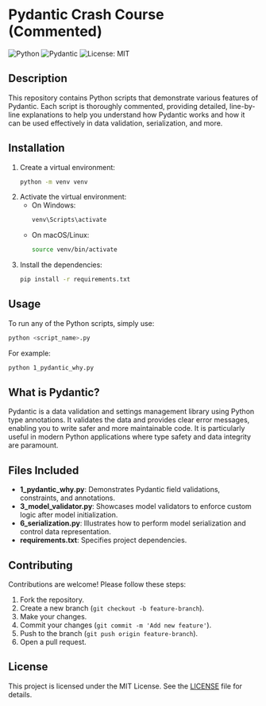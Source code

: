 # Pydantic Crash Course (Commented)

![Python](https://img.shields.io/badge/Python-3.x-blue)
![Pydantic](https://img.shields.io/badge/Pydantic-%3E=2.0-green)
![License: MIT](https://img.shields.io/badge/License-MIT-yellow.svg)

## Description
This repository contains Python scripts that demonstrate various features of Pydantic. Each script is thoroughly commented, providing detailed, line-by-line explanations to help you understand how Pydantic works and how it can be used effectively in data validation, serialization, and more.

## Installation
1. Create a virtual environment:
   ```bash
   python -m venv venv
   ```
2. Activate the virtual environment:
   - On Windows:
     ```bash
     venv\Scripts\activate
     ```
   - On macOS/Linux:
     ```bash
     source venv/bin/activate
     ```
3. Install the dependencies:
   ```bash
   pip install -r requirements.txt
   ```

## Usage
To run any of the Python scripts, simply use:
```bash
python <script_name>.py
```
For example:
```bash
python 1_pydantic_why.py
```

## What is Pydantic?
Pydantic is a data validation and settings management library using Python type annotations. It validates the data and provides clear error messages, enabling you to write safer and more maintainable code. It is particularly useful in modern Python applications where type safety and data integrity are paramount.

## Files Included
- **1_pydantic_why.py**: Demonstrates Pydantic field validations, constraints, and annotations.
- **3_model_validator.py**: Showcases model validators to enforce custom logic after model initialization.
- **6_serialization.py**: Illustrates how to perform model serialization and control data representation.
- **requirements.txt**: Specifies project dependencies.

## Contributing
Contributions are welcome! Please follow these steps:
1. Fork the repository.
2. Create a new branch (`git checkout -b feature-branch`).
3. Make your changes.
4. Commit your changes (`git commit -m 'Add new feature'`).
5. Push to the branch (`git push origin feature-branch`).
6. Open a pull request.

## License
This project is licensed under the MIT License. See the [LICENSE](LICENSE) file for details.

